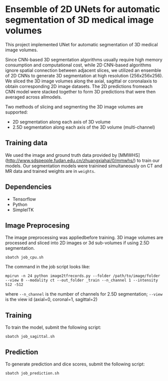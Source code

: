 # Ensemble of 2D UNets for automatic segmentation of 3D medical image volumes

This project implemented UNet for automatic segmentation of 3D medical image volumes. 

Since CNN-based 3D segmentation algorithms usually require high memory consumption and computational cost, while 2D CNN-based algorithms ignore spatial connection between adjacent slices, we utilized an ensemble of 2D CNNs to generate 3D segmentation at high resolution (256x256x256). We sliced the 3D image volumes along the axial, sagittal or coronalaxis to obtain corresponding 2D image datasets. The 2D predictions fromeach CNN model were stacked together to form 3D predictions that were then averaged across allmodels. 


Two methods of slicing and segmenting the 3D image volumes are supported:

* 2D segmentation along each axis of 3D volume 
* 2.5D segmentation along each axis of the 3D volume (multi-channel)
## Training data 
We used the image and ground truth data provided by [MMWHS] (http://www.sdspeople.fudan.edu.cn/zhuangxiahai/0/mmwhs/) to train our models. 
Our segmentation models were trainined simultaneously on CT and MR data and trained weights are in `weights`. 
## Dependencies

* Tensorflow
* Python 
* SimpleITK

## Image Preprocesing

The image preprocessing was appliedbefore training. 3D image volumes are processed and sliced into 2D images or 3d sub-volumes if using 2.5D segmentation. 

```
sbatch job_cpu.sh
```
The command in the job script looks like:
```
mpirun -n 24 python image2tfrecords.py --folder /path/to/image/folder --view 0 --modality ct --out_folder _train --n_channel 1 --intensity 512 -512
```
where `--n_channel` is the number of channels for 2.5D segmentation; `--view` is the view id (axial=0, coronal=1, sagittal=2)

## Training

To train the model, submit the following script:
```
sbatch job_sagittal.sh
```
## Prediction
To generate prediction and dice scores, submit the following script:
```
sbatch job_prediction.sh
```
